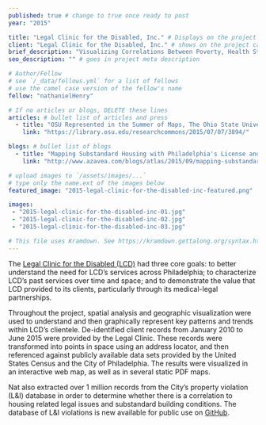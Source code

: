 ```yaml
---
published: true # change to true once ready to post
year: "2015"

title: "Legal Clinic for the Disabled, Inc." # Displays on the project post page
client: "Legal Clinic for the Disabled, Inc." # shows on the project card
brief_description: "Visualizing Correlations Between Poverty, Health Status, Legal Need, and Geography in Philadelphia" # shows on the project card
seo_description: "" # goes in project meta description

# Author/Fellow
# see `/_data/fellows.yml` for a list of fellows
# use the camel case version of the fellow's name
fellow: "nathanielHenry"

# If no articles or blogs, DELETE these lines
articles: # bullet list of articles and press
  - title: "OSU Represented in the Summer of Maps, The Ohio State University Research Commons, July 7, 2015"
    link: "https://library.osu.edu/researchcommons/2015/07/07/3894/"

blogs: # bullet list of blogs
  - title: "Mapping Substandard Housing with Philadelphia's License and Inspection Data"
    link: "http://www.azavea.com/blogs/atlas/2015/09/mapping-substandard-housing-with-philadelphias-license-and-inspection-data/"

# upload images to `/assets/images/...`
# type only the name.ext of the images below
featured_image: "2015-legal-clinic-for-the-disabled-inc-featured.png"

images:
 - "2015-legal-clinic-for-the-disabled-inc-01.jpg"
 - "2015-legal-clinic-for-the-disabled-inc-02.jpg"
 - "2015-legal-clinic-for-the-disabled-inc-03.jpg"

# This file uses Kramdown. See https://kramdown.gettalong.org/syntax.html for syntax
---
```

The [Legal Clinic for the Disabled (LCD)](http://www.lcdphila.org/) had three core goals: to better understand the need for LCD’s services across Philadelphia; to characterize LCD’s past services over time and space; and to demonstrate the value that LCD provided to its clients, particularly through its medical-legal partnerships.

Throughout the project, spatial analysis and geographic visualization were used to understand and then graphically represent key patterns and trends within LCD’s clientele. De-identified client records from January 2010 to June 2015 were provided by the Legal Clinic. These records were transformed into points in space using an address locator, and then referenced against publicly available data sets provided by the United States Census and the City of Philadelphia. The results were visualized in an interactive web map, as well as in several static PDF maps.

Nat also extracted over 1 million records from the City’s property violation (L&I) database in order to determine whether there is a correlation to housing related legal issues and substandard building conditions. The database of L&I violations is new available for public use on [GitHub](https://github.com/summer-of-maps/2015-LCD-PhillyViolations).
